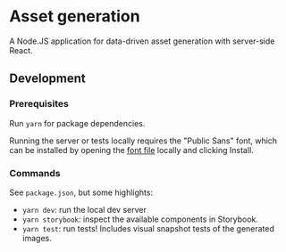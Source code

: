 # Asset generation

A Node.JS application for data-driven asset generation with server-side React.

## Development

### Prerequisites

Run `yarn` for package dependencies.

Running the server or tests locally requires the "Public Sans" font, which can be installed by opening the
[font file](./src/fonts/PublicSans-Medium.ttf) locally and clicking Install.

### Commands

See `package.json`, but some highlights:

- `yarn dev`: run the local dev server
- `yarn storybook`: inspect the available components in Storybook.
- `yarn test`: run tests! Includes visual snapshot tests of the generated images.
